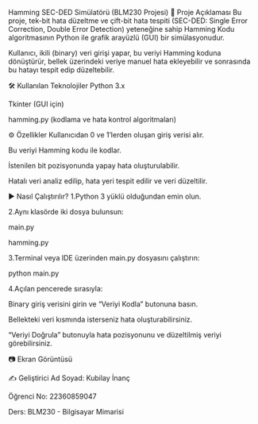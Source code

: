 Hamming SEC-DED Simülatörü (BLM230 Projesi)
📌 Proje Açıklaması
Bu proje, tek-bit hata düzeltme ve çift-bit hata tespiti (SEC-DED: Single Error Correction, Double Error Detection) yeteneğine sahip Hamming Kodu algoritmasının Python ile grafik arayüzlü (GUI) bir simülasyonudur.

Kullanıcı, ikili (binary) veri girişi yapar, bu veriyi Hamming koduna dönüştürür, bellek üzerindeki veriye manuel hata ekleyebilir ve sonrasında bu hatayı tespit edip düzeltebilir.

🛠 Kullanılan Teknolojiler
Python 3.x

Tkinter (GUI için)

hamming.py (kodlama ve hata kontrol algoritmaları)

⚙️ Özellikler
Kullanıcıdan 0 ve 1’lerden oluşan giriş verisi alır.

Bu veriyi Hamming kodu ile kodlar.

İstenilen bit pozisyonunda yapay hata oluşturulabilir.

Hatalı veri analiz edilip, hata yeri tespit edilir ve veri düzeltilir.

▶️ Nasıl Çalıştırılır?
1.Python 3 yüklü olduğundan emin olun.

2.Aynı klasörde iki dosya bulunsun:

main.py

hamming.py

3.Terminal veya IDE üzerinden main.py dosyasını çalıştırın:

python main.py

4.Açılan pencerede sırasıyla:

Binary giriş verisini girin ve “Veriyi Kodla” butonuna basın.

Bellekteki veri kısmında isterseniz hata oluşturabilirsiniz.

“Veriyi Doğrula” butonuyla hata pozisyonunu ve düzeltilmiş veriyi görebilirsiniz.

📷 Ekran Görüntüsü


✍️ Geliştirici
Ad Soyad: Kubilay İnanç

Öğrenci No: 22360859047

Ders: BLM230 - Bilgisayar Mimarisi



